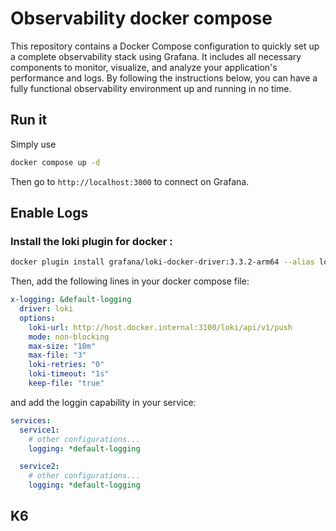 # Observability docker compose

This repository contains a Docker Compose configuration to quickly set up a complete observability stack using Grafana. It includes all necessary components to monitor, visualize, and analyze your application's performance and logs. By following the instructions below, you can have a fully functional observability environment up and running in no time.

## Run it

Simply use

```bash
docker compose up -d
```

Then go to `http://localhost:3000` to connect on Grafana.

## Enable Logs

### Install the loki plugin for docker :

```bash
docker plugin install grafana/loki-docker-driver:3.3.2-arm64 --alias loki --grant-all-permissions
```

Then, add the following lines in your docker compose file:

```yaml
x-logging: &default-logging
  driver: loki
  options:
    loki-url: http://host.docker.internal:3100/loki/api/v1/push
    mode: non-blocking
    max-size: "10m"
    max-file: "3"
    loki-retries: "0"
    loki-timeout: "1s"
    keep-file: "true"
```

and add the loggin capability in your service:

```yaml
services:
  service1:
    # other configurations...
    logging: *default-logging

  service2:
    # other configurations...
    logging: *default-logging
```

## K6
